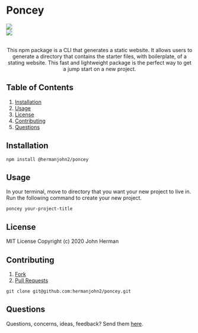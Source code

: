 # Poncey

<img src="https://lh3.googleusercontent.com/ET3aplOAqqvqpgNgZluQ71CnPN53CLnperwj3OLAaECEi6wWOJ5iYycT04oqg7Rf5_5oqedM7twHAu_VinAXlsgltV0hcZ3S7ybQT2AvBVX7UYJlXQqL1-vnMqsMDTUN12HadFlHjQ=s200-p-k" style="display: block;margin-left: auto;margin-right: auto;">

<img src="https://img.shields.io/npm/v/poncey" style="display: block;margin-left: auto;margin-right: auto;">

<br>
<p style="text-align: center;">This npm package is a CLI that generates a static website. It allows users to generate a directory that contains the starter files, with boilerplate, of a stating website. This fast and lightweight package is the perfect way to get a jump start on a new project.</p>

## Table of Contents

1. [Installation](#installation)
2. [Usage](#usage)
3. [License](#license)
4. [Contributing](#contributing)
5. [Questions](#questions)

## Installation

```
npm install @hermanjohn2/poncey
```

## Usage

In your terminal, move to directory that you want your new project to live in.
Run the following command to create your new project.

```
poncey your-project-title
```

## License

MIT License Copyright (c) 2020 John Herman

## Contributing

1. [Fork](https://github.com/hermanjohn2/poncey)
2. [Pull Requests](https://github.com/hermanjohn2/poncey/pulls)

```
git clone git@github.com:hermanjohn2/poncey.git
```

## Questions

Questions, concerns, ideas, feedback? Send them [here](https://github.com/hermanjohn2/poncey/issues).
